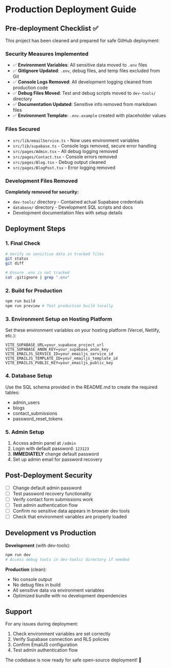 # Production Deployment Guide

## Pre-deployment Checklist ✅

This project has been cleaned and prepared for safe GitHub deployment:

### Security Measures Implemented

- ✅ **Environment Variables**: All sensitive data moved to `.env` files
- ✅ **GitIgnore Updated**: `.env`, debug files, and temp files excluded from Git
- ✅ **Console Logs Removed**: All development logging cleaned from production code  
- ✅ **Debug Files Moved**: Test and debug scripts moved to `dev-tools/` directory
- ✅ **Documentation Updated**: Sensitive info removed from markdown files
- ✅ **Environment Template**: `.env.example` created with placeholder values

### Files Secured

- `src/lib/emailService.ts` - Now uses environment variables
- `src/lib/supabase.ts` - Console logs removed, secure error handling
- `src/pages/Admin.tsx` - All debug logging removed
- `src/pages/Contact.tsx` - Console errors removed
- `src/pages/Blog.tsx` - Debug output cleaned
- `src/pages/BlogPost.tsx` - Error logging removed

### Development Files Removed

**Completely removed for security:**
- `dev-tools/` directory - Contained actual Supabase credentials
- `database/` directory - Development SQL scripts and docs
- Development documentation files with setup details

## Deployment Steps

### 1. Final Check
```bash
# Verify no sensitive data in tracked files
git status
git diff

# Ensure .env is not tracked
cat .gitignore | grep ".env"
```

### 2. Build for Production
```bash
npm run build
npm run preview # Test production build locally
```

### 3. Environment Setup on Hosting Platform

Set these environment variables on your hosting platform (Vercel, Netlify, etc.):

```
VITE_SUPABASE_URL=your_supabase_project_url
VITE_SUPABASE_ANON_KEY=your_supabase_anon_key
VITE_EMAILJS_SERVICE_ID=your_emailjs_service_id
VITE_EMAILJS_TEMPLATE_ID=your_emailjs_template_id
VITE_EMAILJS_PUBLIC_KEY=your_emailjs_public_key
```

### 4. Database Setup

Use the SQL schema provided in the README.md to create the required tables:
- admin_users
- blogs  
- contact_submissions
- password_reset_tokens

### 5. Admin Setup

1. Access admin panel at `/admin`
2. Login with default password: `123123`
3. **IMMEDIATELY** change default password
4. Set up admin email for password recovery

## Post-Deployment Security

- [ ] Change default admin password
- [ ] Test password recovery functionality
- [ ] Verify contact form submissions work
- [ ] Test admin authentication flow
- [ ] Confirm no sensitive data appears in browser dev tools
- [ ] Check that environment variables are properly loaded

## Development vs Production

**Development** (with dev-tools):
```bash
npm run dev
# Access debug tools in dev-tools/ directory if needed
```

**Production** (clean):
- No console output
- No debug files in build
- All sensitive data via environment variables
- Optimized bundle with no development dependencies

## Support

For any issues during deployment:
1. Check environment variables are set correctly
2. Verify Supabase connection and RLS policies
3. Confirm EmailJS configuration
4. Test admin authentication flow

The codebase is now ready for safe open-source deployment! 🚀